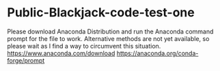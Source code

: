 # Public-Blackjack-code-test-one
Please download Anaconda Distribution and run the Anaconda command prompt for the file to work. Alternative methods are not yet available, so please wait as I find a way to circumvent this situation.
https://www.anaconda.com/download
https://anaconda.org/conda-forge/prompt
